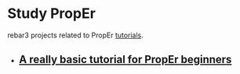 # Study PropEr

rebar3 projects related to PropEr [tutorials](https://proper-testing.github.io/tutorials.html).
- ## [A really basic tutorial for PropEr beginners](tutorial1/ex01_sort)
